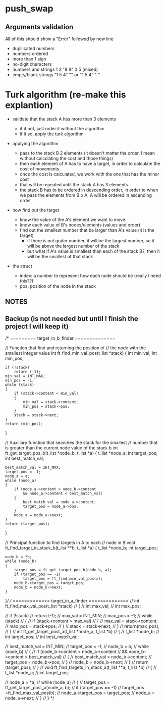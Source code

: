 # push_swap

## Arguments validation
All of this should show a "Error" followed by new line

- dupllicated numbers
- numbers ordered
- more than 1 sign
- no-digit characters
- numbers and strings 1 2 "8 9" 0 5 (mixed)
- empty/blank strings "1 5 4" "" or "1 5 4" " "

# Turk algorithm (re-make this explantion)

- validate that the stack A has more than 3 elements
	- if it not, just order it without the algorithm
	- if it so, apply the turk algorithm

- applying the algorithm
	- pass to the stack B 2 elements (it doesn't matter the order, I mean without calculating the cost and those things)
	- then each element of A has to have a target, in order to calculate the cost of movements
	- once the cost is calculated, we work with the one that has the minor cost
	- that will be repeated until the stack A has 3 elements
	- the stack B has to be ordered in descending order, in order to when we pass the elements from B o A, A will be ordered in ascending order

- how find out the target
	- know the value of the A's element we want to move
	- know each value of B's nodes/elements (values and order)
	- find out the smallest number that be larger than A's value (it is the target)
		- if there is not grater number, it will be the largest number, so it will be above the largest number of the stack
		- but what if A's value is smallest than each of the stack B?, then it will be the smallest of that stack

- the struct
	- index: a number to represent how each node should be (really I need this??)
	- pos: position of the node in the stack
## NOTES

## Backup (is not needed but until I finish the project I will keep it)
/*
========= target_in_b_finder ==============

// Function that find and returning the position of
//   the node with the smallest integer value
int	ft_find_min_val_pos(t_list *stack)
{
	int	min_val;
	int	min_pos;

	if (!stack)
		return (-1);
	min_val = INT_MAX;
	min_pos = -1;
	while (stack)
	{
		if (stack->content < min_val)
		{
			min_val = stack->content;
			min_pos = stack->pos;
		}
		stack = stack->next;
	}
	return (min_pos);
}

//  Auxiliary function that searches the stack for the smallest
//  number that is greater than the current node value of the stack b
int	ft_get_target_pos_b(t_list *node_b, t_list *a)
{
	t_list	*node_a;
	int		target_pos;
	int		best_match_val;

	best_match_val = INT_MAX;
	target_pos = -1;
	node_a = a;
	while (node_a)
	{
		if (node_a->content > node_b->content
			&& node_a->content < best_match_val)
		{
			best_match_val = node_a->content;
			target_pos = node_a->pos;
		}
		node_a = node_a->next;
	}
	return (target_pos);
}

// Principal function to find targets in A to each
// node in  B
void	ft_find_target_in_stack_b(t_list **b, t_list *a)
{
	t_list	*node_b;
	int		target_pos;

	node_b = *b;
	while (node_b)
	{
		target_pos = ft_get_target_pos_b(node_b, a);
		if (target_pos == -1)
			target_pos = ft_find_min_val_pos(a);
		node_b->target_pos = target_pos;
		node_b = node_b->next;
	}
}*/
/*
============= target_in_a_finder ==============
// int	ft_find_max_val_pos(t_list *stack)
// {
// 	int	max_val;
// 	int	max_pos;

// 	if (!stack)
// 		return (-1);
// 	max_val = INT_MIN;
// 	max_pos = -1;
// 	while (stack)
// 	{
// 		if (stack->content > max_val)
// 		{
// 			max_val = stack->content;
// 			max_pos = stack->pos;
// 		}
// 		stack = stack->next;
// 	}
// 	return(max_pos);
// }
// int	ft_get_target_post_a(t_list *node_a, t_list *b)
// {
// 	t_list	*node_b;
// 	int		target_pos;
// 	int		best_match_val;

// 	best_match_val = INT_MIN;
// 	target_pos = -1;
// 	node_b = b;
// 	while (node_b)
// 	{
// 		if (node_b->content < node_a->content
// 			&& node_b->content > best_match_val)
// 		{
// 			best_match_val = node_b->content;
// 			target_pos = node_b->pos;
// 		}
// 		node_b = node_b->next;
// 	}
// 	return (target_pos);
// }
// void	ft_find_targets_in_stack_a(t_list **a, t_list *b)
// {
// 	t_list	*node_a;
// 	int		target_pos;

// 	node_a = *a;
// 	while (node_a)
// 	{
// 		target_pos = ft_get_target_post_a(node_a, b);
// 		if (target_pos == -1)
// 			target_pos =ft_find_max_val_pos(b);
// 		node_a->target_pos = target_pos;
// 		node_a = node_a->next;
// 	}
// }
*/
